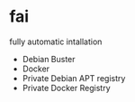 # fai

fully automatic intallation


- Debian Buster
- Docker
- Private Debian APT registry
- Private Docker Registry
